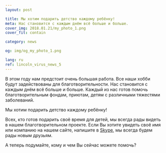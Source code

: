 ```yaml
---
layout: post

title: Мы хотим подарить детство каждому ребёнку!
meta: Нас становится с каждым днём всё больше и больше.
cover_img: 2018.01.21/my_photo_1.png
cover_fit: contain

category: news

og: img/og_my_photo_1.png

lang: ru
ref: lincoln_virus_news_5
---
```


В этом году нам предстоит очень большая работа.
Все наши хобби будут задействованы для благотворительности.
Нас становится с каждым днём всё больше и больше.
Каждый из нас готов помочь благотворительным фондам, приютам, детям с различными тяжестями заболеваний.

Мы хотим подарить детство каждому ребёнку!

Всех, кто готов подарить своё время для детей, мы всегда рады видеть в нашем благотворительном проекте.
Если Вы хотите увидеть своё имя или компанию на нашем сайте, напишите в <a href="skype:chutkoy89?chat" target="_blank">Skype</a>, мы всегда будем рады новым друзьям.

А теперь подумайте, кому и чем Вы сейчас можете помочь?
